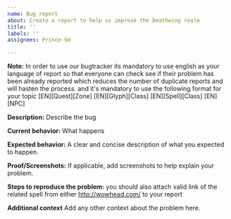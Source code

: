 ```yaml
---
name: Bug report
about: Create a report to help us improve the Deathwing realm
title: ''
labels: ''
assignees: Prince-SH

---
```


**Note:**
In order to use our bugtracker its mandatory to use english as your language of report so that everyone can check see if their problem has been already reported which  reduces the number of duplicate reports and will hasten the process. and it's mandatory to use the following format for your topic
[EN][Quest][Zone]
[EN][Glyph][Class]
[EN][Spell][Class]
[EN][NPC]

**Description:**
Describe the bug

**Current behavior:**
What happens

**Expected behavior:**
A clear and concise description of what you expected to happen.

**Proof/Screenshots:**
If applicable, add screenshots to help explain your problem.

**Steps to reproduce the problem:**
you should also attach valid link of the related spell from either http://wowhead.com/  to your report

**Additional context**
Add any other context about the problem here.
